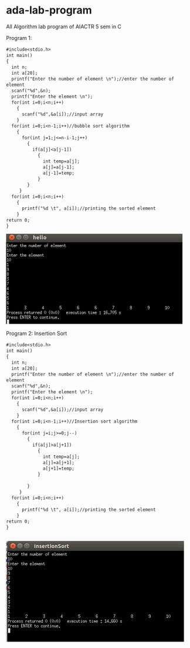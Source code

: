 # ada-lab-program
All Algorithm lab program of AIACTR 5 sem in C



Program 1:
```
#include<stdio.h>
int main()
{
  int n;
  int a[20];
  printf("Enter the number of element \n");//enter the number of element
  scanf("%d",&n);
  printf("Enter the element \n");
  for(int i=0;i<n;i++)
    {
      scanf("%d",&a[i]);//input array
    }
  for(int i=0;i<n-1;i++)//bubble sort algorithm 
    {
      for(int j=1;j<=n-i-1;j++)
        {
          if(a[j]<a[j-1])
            {
              int temp=a[j];
              a[j]=a[j-1];
              a[j-1]=temp;
            }
        }
     }
  for(int i=0;i<n;i++)
    {
      printf("%d \t", a[i]);//printing the sorted element
    }
return 0;
}
```
![alt text](https://github.com/imsaiful/ada-lab-program/blob/master/Screenshot%20from%202017-10-05%2012-10-35.png)

Program 2: Insertion Sort
```
#include<stdio.h>
int main()
{
  int n;
  int a[20];
  printf("Enter the number of element \n");//enter the number of element
  scanf("%d",&n);
  printf("Enter the element \n");
  for(int i=0;i<n;i++)
    {
      scanf("%d",&a[i]);//input array
    }
  for(int i=0;i<n-1;i++)//Insertion sort algorithm
    {
      for(int j=i;j>=0;j--)
        {
          if(a[j]>a[j+1])
            {
              int temp=a[j];
              a[j]=a[j+1];
              a[j+1]=temp;
            }

        }
     }
  for(int i=0;i<n;i++)
    {
      printf("%d \t", a[i]);//printing the sorted element
    }
return 0;
}


```
![alt text](https://github.com/imsaiful/ada-lab-program/blob/master/Screenshot%20from%202017-10-05%2012-29-04.png)
